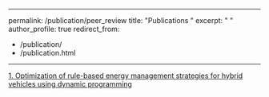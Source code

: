 
---
permalink: /publication/peer_review
title: "Publications "
excerpt: " "
author_profile: true
redirect_from: 
  - /publication/
  - /publication.html
---


[1. Optimization of rule-based energy management strategies for hybrid vehicles using dynamic programming](https://sumanthme03.github.io/files/Com_EM.pdf)
